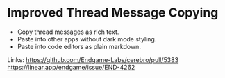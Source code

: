 # Improved Thread Message Copying

- Copy thread messages as rich text.
- Paste into other apps without dark mode styling.
- Paste into code editors as plain markdown.

Links:
https://github.com/Endgame-Labs/cerebro/pull/5383
https://linear.app/endgame/issue/END-4262
